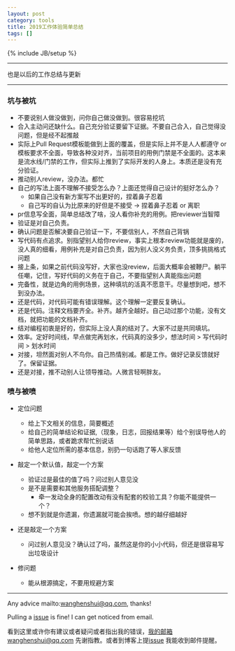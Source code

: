 ```yaml
---
layout: post
category: tools
title: 2019工作体验简单总结
tags: []
---
```


{% include JB/setup %}

----

也是以后的工作总结与更新

---

### 坑与被坑

- 不要说别人做没做到，问你自己做没做到。很容易挖坑
- 合入主动问还缺什么。自己充分验证要留下证据。不要自己合入，自己觉得没问题，但是经不起推敲
- 实际上Pull Request模板能做到上面的覆盖，但是实际上并不是人人都遵守 or 模板要求不全面，导致各种没对齐，当前项目的用例门禁是不全面的。这本来是流水线/门禁的工作，但实际上推到了实际开发的人身上。本质还是没有充分验证。
- 推动别人review，没办法。都忙
- 自己的写法上面不理解不接受怎么办？上面还觉得自己设计的挺好怎么办？
  - 如果自己没有新方案写不出更好的，捏着鼻子忍着
  - 自己写的自认为比原来的好但是不接受 -> 捏着鼻子忍着 or 离职
- pr信息写全面，简单总结改了啥，没人看你补充的用例。把reviewer当智障
- 验证是对自己负责。
- 确认问题是否解决要自己验证一下，不要信别人，不然自己背锅
- 写代码有点追求。别指望别人给你review，事实上根本review功能就是废的，没人真的细看，用例补充是对自己负责，因为别人没义务负责，顶多挑挑格式问题
- 接上条，如果之前代码没写好，大家也没review，后面大概率会被鞭尸。躺平任嘲，记住，写好代码的义务在于自己，不要指望别人真能指出问题
- 完备性，就是边角的用例场景，这种填坑的活真不愿意干。尽量想到吧，想不到没办法。
- 还是代码，对代码可能有错误理解。这个理解一定要反复确认。
- 还是代码。注释文档要齐全。补齐。越齐全越好。自己动过那个功能，没有文档，就把功能的文档补齐。
- 结对编程初衷是好的，但实际上没人真的结对了。大家不过是共同填坑。
- 效率。定好时间线，早点做完再划水，代码真的没多少，想法时间 > 写代码时间 > 划水时间
- 对接，坦然面对别人不鸟你。自己热情别减。都是工作。做好记录反馈就好了。保留证据。
- 还是对接，推不动别人让领导推动。人微言轻啊胖友。



### 喷与被喷

- 定位问题

  - 给上下文相关的信息，简要概述
  - 给自己的简单结论和证据,（现象，日志，回报结果等）给个别误导他人的简单思路，或者跪求帮忙别说话
  - 给他人定位所需的基本信息，别扔一句话跑了等人家反馈
- 敲定一个默认值，敲定一个方案

  - 验证过是最佳的值了吗？问过别人意见没
  - 是不是需要和其他服务搭配调整？
    - 牵一发动全身的配置改动有没有配套的校验工具？你能不能提供一个？
  - 想不到就是你遗漏，你遗漏就可能会挨喷。想的越仔细越好
- 还是敲定一个方案

  - 问过别人意见没？确认过了吗，虽然这是你的小小代码，但还是很容易写出垃圾设计
- 修问题
  - 能从根源搞定，不要用规避方案

---

Any advice mailto:wanghenshui@qq.com, thanks! 

Pulling a [issue](https://github.com/wanghenshui/wanghenshui.github.io/issues/new) is fine! I can get noticed from email.

看到这里或许你有建议或者疑问或者指出我的错误，我的邮箱wanghenshui@qq.com 先谢指教。或者到博客上提[issue](https://github.com/wanghenshui/wanghenshui.github.io/issues/new) 我能收到邮件提醒。